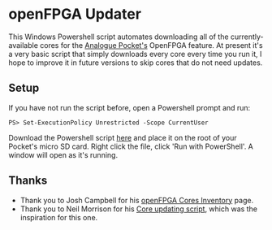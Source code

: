 # openFPGA Updater

This Windows Powershell script automates downloading all of the currently-available cores for the [Analogue Pocket's](https://www.analogue.co/pocket) OpenFPGA feature.  At present it's a very basic script that simply downloads every core every time you run it, I hope to improve it in future versions to skip cores that do not need updates.

## Setup
If you have not run the script before, open a Powershell prompt and run:

    PS> Set-ExecutionPolicy Unrestricted -Scope CurrentUser
    
Download the Powershell script [here](https://raw.githubusercontent.com/KeenIIDX/openFPGAUpdater/main/openFpgaUpdater.ps1) and place it on the root of your Pocket's micro SD card.  Right click the file, click 'Run with PowerShell'.  A window will open as it's running.

## Thanks
* Thank you to Josh Campbell for his [openFPGA Cores Inventory](https://joshcampbell191.github.io/openfpga-cores-inventory/analogue-pocket) page.
* Thank you to Neil Morrison for his [Core updating script](https://gist.github.com/neil-morrison44/34fbb18de90cd9a32ca5bdafb2a812b8), which was the inspiration for this one.
